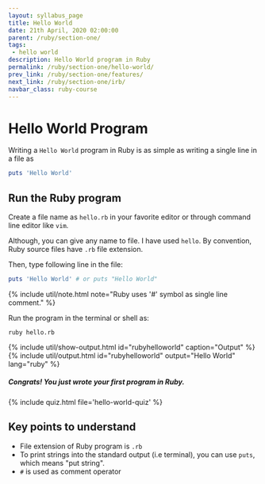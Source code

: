 ```yaml
---
layout: syllabus_page
title: Hello World
date: 21th April, 2020 02:00:00
parent: /ruby/section-one/
tags:
 - hello world
description: Hello World program in Ruby
permalink: /ruby/section-one/hello-world/
prev_link: /ruby/section-one/features/
next_link: /ruby/section-one/irb/
navbar_class: ruby-course
---
```


# Hello World Program

Writing a `Hello World` program in Ruby is as simple as writing a single line in
a file as

```ruby
puts 'Hello World'
```

## Run the Ruby program

Create a file name as `hello.rb` in your favorite editor or through command line editor like `vim`.

Although, you can give any name to file. I have used `hello`.
By convention, Ruby source files have `.rb` file extension.

Then, type following line in the file:

```ruby
puts 'Hello World' # or puts "Hello World"
```

{% include util/note.html note="Ruby uses '#' symbol as single line comment." %}

Run the program in the terminal or shell as:

```shell
ruby hello.rb
```

{% include util/show-output.html id="rubyhelloworld" caption="Output" %}
{% include util/output.html id="rubyhelloworld" output="Hello World" lang="ruby" %}

##### Congrats! You just wrote your first program in Ruby.

{% include quiz.html file='hello-world-quiz' %}

## Key points to understand

- File extension of Ruby program is `.rb`
- To print strings into the standard output (i.e terminal), you can use `puts`,
  which means "put string".
- `#` is used as comment operator
